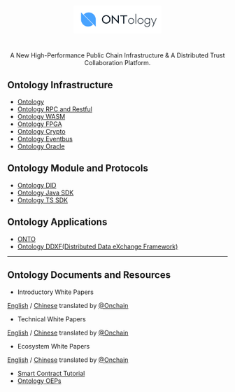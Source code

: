 <p align="center">
  <img
    src="https://github.com/ontio/documentation/blob/master/zh-CN/Ontology.png"
    width="200px"
  >
</p>
<h1 align="center"></h1>
<p align="center">
  A New High-Performance Public Chain Infrastructure & A Distributed Trust Collaboration Platform.
</p>


## Ontology Infrastructure

- [Ontology](https://github.com/ontio/ontology)
- [Ontology RPC and Restful](https://github.com/ontio/documentation/tree/master/ontology-API)
- [Ontology WASM](https://github.com/ontio/ontology-wasm)
- [Ontology FPGA](https://github.com/ontio/ontology-fpga)
- [Ontology Crypto](https://github.com/ontio/ontology-crypto)
- [Ontology Eventbus](https://github.com/ontio/ontology-eventbus)
- [Ontology Oracle](https://github.com/ontio/ontology-oracle-py)

## Ontology Module and Protocols

- [Ontology DID](https://github.com/ontio/ontology-DID)
- [Ontology Java SDK](https://github.com/ontio/ontology-java-sdk)
- [Ontology TS SDK](https://github.com/ontio/ontology-ts-sdk)

## Ontology Applications
- [ONTO](https://github.com/ontio/onto)
- [Ontology DDXF(Distributed Data eXchange Framework)](https://github.com/ontio/ontology-ddxf)

---

## Ontology Documents and Resources

- Introductory White Papers

 [English](https://ont.io/wp/Ontology-Introductory-White-Paper-EN.pdf) / [Chinese](https://ont.io/wp/Ontology-Introductory-White-Paper-ZH.pdf)  translated by  [@Onchain](http://www.onchain.com)
 
- Technical White Papers

 [English](https://github.com/ontio/Documentation/blob/master/Ontology-technology-white-paper-EN.pdf) / [Chinese](https://ont.io/wp/Ontology-technology-white-paper-ZH.pdf)  translated by  [@Onchain](http://www.onchain.com)
 
- Ecosystem White Papers

 [English](https://ont.io/wp/Ontology-Ecosystem-White-Paper-EN.pdf) / [Chinese](https://ont.io/wp/Ontology-Ecosystem-White-Paper-ZH.pdf)  translated by  [@Onchain](http://www.onchain.com)
 
- [Smart Contract Tutorial](https://github.com/ontio/documentation/tree/master/smart-contract-tutorial)
- [Ontology OEPs](https://github.com/ontio/ontology-oeps)
